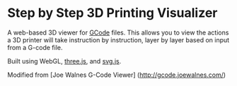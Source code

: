 Step by Step 3D Printing Visualizer
============

A web-based 3D viewer for [GCode](http://en.wikipedia.org/wiki/G-code) files. This allows you to 
view the actions a 3D printer will take instruction by instruction, layer by layer based on input
from a G-code file. 

Built using WebGL, [three.js](https://github.com/mrdoob/three.js/), and [svg.js](https://github.com/wout/svg.js).

Modified from [Joe Walnes G-Code Viewer] (http://gcode.joewalnes.com/)


